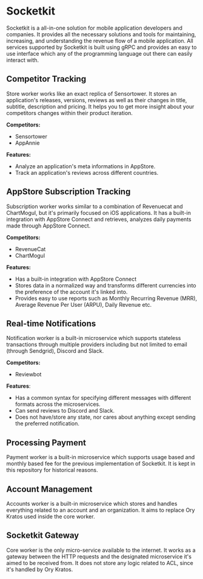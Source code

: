 
# Socketkit

Socketkit is a all-in-one solution for mobile application developers and companies. It provides all the necessary solutions and tools for maintaining, increasing, and understanding the revenue flow of a mobile application. All services supported by Socketkit is built using gRPC and provides an easy to use interface which any of the programming language out there can easily interact with.

## Competitor Tracking

Store worker works like an exact replica of Sensortower. It stores an application's releases, versions, reviews as well as their changes in title, subtitle, description and pricing. It helps you to get more insight about your competitors changes within their product iteration.

**Competitors:**

- Sensortower
- AppAnnie

**Features:**

- Analyze an application's meta informations in AppStore.
- Track an application's reviews across different countries.

## AppStore Subscription Tracking

Subscription worker works similar to a combination of Revenuecat and ChartMogul, but it's primarily focused on iOS applications. It has a built-in integration with AppStore Connect and retrieves, analyzes daily payments made through AppStore Connect. 

**Competitors:**

- RevenueCat
- ChartMogul

**Features:**

- Has a built-in integration with AppStore Connect
- Stores data in a normalized way and transforms different currencies into the preference of the account it's linked into.
- Provides easy to use reports such as Monthly Recurring Revenue (MRR), Average Revenue Per User (ARPU), Daily Revenue etc.
	
## Real-time Notifications

Notification worker is a built-in microservice which supports stateless transactions through multiple providers including but not limited to email (through Sendgrid), Discord and Slack.

**Competitors:**

- Reviewbot

**Features**:

- Has a common syntax for specifying different messages with different formats across the microservices.
- Can send reviews to Discord and Slack.
- Does not have/store any state, nor cares about anything except sending the preferred notification.

## Processing Payment

Payment worker is a built-in microservice which supports usage based and monthly based fee for the previous implementation of Socketkit. It is kept in this repository for historical reasons.

## Account Management

Accounts worker is a built-in microservice which stores and handles everything related to an account and an organization. It aims to replace Ory Kratos used inside the core worker.
	
## Socketkit Gateway

Core worker is the only micro-service available to the internet. It works as a gateway between the HTTP requests and the designated microservice it's aimed to be received from. It does not store any logic related to ACL, since it's handled by Ory Kratos. 
